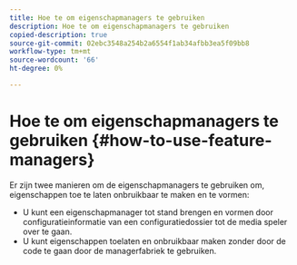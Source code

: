 ```yaml
---
title: Hoe te om eigenschapmanagers te gebruiken
description: Hoe te om eigenschapmanagers te gebruiken
copied-description: true
source-git-commit: 02ebc3548a254b2a6554f1ab34afbb3ea5f09bb8
workflow-type: tm+mt
source-wordcount: '66'
ht-degree: 0%

---
```


# Hoe te om eigenschapmanagers te gebruiken {#how-to-use-feature-managers}

Er zijn twee manieren om de eigenschapmanagers te gebruiken om, eigenschappen toe te laten onbruikbaar te maken en te vormen:

* U kunt een eigenschapmanager tot stand brengen en vormen door configuratieinformatie van een configuratiedossier tot de media speler over te gaan.
* U kunt eigenschappen toelaten en onbruikbaar maken zonder door de code te gaan door de managerfabriek te gebruiken.
